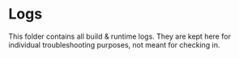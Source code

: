 # Logs

This folder contains all build & runtime logs. They are kept here for individual troubleshooting purposes, not meant for checking in.
